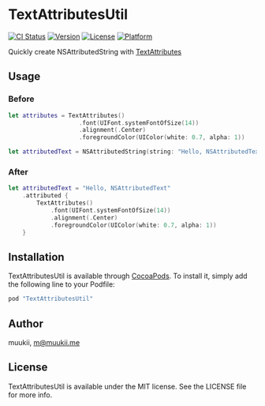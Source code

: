# TextAttributesUtil

[![CI Status](http://img.shields.io/travis/muukii/TextAttributesUtil.svg?style=flat)](https://travis-ci.org/muukii/TextAttributesUtil)
[![Version](https://img.shields.io/cocoapods/v/TextAttributesUtil.svg?style=flat)](http://cocoapods.org/pods/TextAttributesUtil)
[![License](https://img.shields.io/cocoapods/l/TextAttributesUtil.svg?style=flat)](http://cocoapods.org/pods/TextAttributesUtil)
[![Platform](https://img.shields.io/cocoapods/p/TextAttributesUtil.svg?style=flat)](http://cocoapods.org/pods/TextAttributesUtil)

Quickly create NSAttributedString with [TextAttributes](https://github.com/delba/TextAttributes)

## Usage

### Before

```swift
let attributes = TextAttributes()
                    .font(UIFont.systemFontOfSize(14))
                    .alignment(.Center)
                    .foregroundColor(UIColor(white: 0.7, alpha: 1))

let attributedText = NSAttributedString(string: "Hello, NSAttributedText", attributes: attributes)
```

### After
```swift
let attributedText = "Hello, NSAttributedText"
    .attributed {
        TextAttributes()
            .font(UIFont.systemFontOfSize(14))
            .alignment(.Center)
            .foregroundColor(UIColor(white: 0.7, alpha: 1))
    }
```

## Installation

TextAttributesUtil is available through [CocoaPods](http://cocoapods.org). To install
it, simply add the following line to your Podfile:

```ruby
pod "TextAttributesUtil"
```

## Author

muukii, m@muukii.me

## License

TextAttributesUtil is available under the MIT license. See the LICENSE file for more info.
